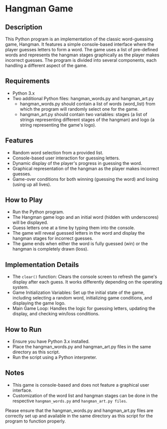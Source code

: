 # Hangman Game

## Description

This Python program is an implementation of the classic word-guessing game, Hangman. It features a simple console-based interface where the player guesses letters to form a word. The game uses a list of pre-defined words and represents the hangman stages graphically as the player makes incorrect guesses. The program is divided into several components, each handling a different aspect of the game.

## Requirements

- Python 3.x
- Two additional Python files: hangman_words.py and hangman_art.py
  - hangman_words.py should contain a list of words (word_list) from which the program will randomly select one for the game.
  - hangman_art.py should contain two variables: stages (a list of strings representing different stages of the hangman) and logo (a string representing the game's logo).

## Features

- Random word selection from a provided list.
- Console-based user interaction for guessing letters.
- Dynamic display of the player's progress in guessing the word.
- Graphical representation of the hangman as the player makes incorrect guesses.
- Game-over conditions for both winning (guessing the word) and losing (using up all lives).

## How to Play

- Run the Python program.
- The Hangman game logo and an initial word (hidden with underscores) will be displayed.
- Guess letters one at a time by typing them into the console.
- The game will reveal guessed letters in the word and display the hangman stages for incorrect guesses.
- The game ends when either the word is fully guessed (win) or the hangman is completely drawn (loss).

## Implementation Details

- The `clear()` function: Clears the console screen to refresh the game's display after each guess. It works differently depending on the operating system.
- Game Initialization Variables: Set up the initial state of the game, including selecting a random word, initializing game conditions, and displaying the game logo.
- Main Game Loop: Handles the logic for guessing letters, updating the display, and checking win/loss conditions.

## How to Run

- Ensure you have Python 3.x installed.
- Place the hangman_words.py and hangman_art.py files in the same directory as this script.
- Run the script using a Python interpreter.

## Notes

- This game is console-based and does not feature a graphical user interface.
- Customization of the word list and hangman stages can be done in the respective `hangman_words.py` and `hangman_art.py files`.

Please ensure that the hangman_words.py and hangman_art.py files are correctly set up and available in the same directory as this script for the program to function properly.